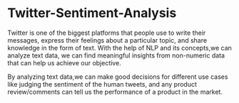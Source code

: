 # Twitter-Sentiment-Analysis
Twitter is one of the biggest platforms that people use to write their messages, express their feelings about a particular topic, and share knowledge in the form of text.
With the help of NLP and its concepts,we can analyze text data, we can find meaningful insights from non-numeric data that can help us achieve our objective.

By analyzing text data,we can make good decisions for different use cases like judging the sentiment of the human tweets, and any product review/comments can tell us the performance of a product in the market.

